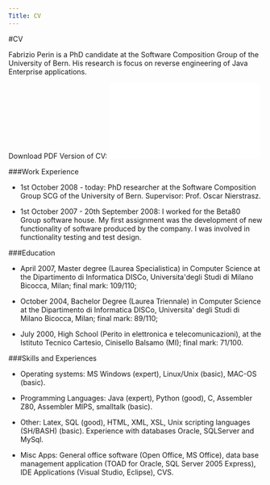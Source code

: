 ```yaml
---
Title: CV
---
```

#CV

Fabrizio Perin is a PhD candidate at the Software Composition Group of the University of Bern. His research is focus on reverse engineering of Java Enterprise applications.

Download PDF Version of CV: ![FabrizioPerinCV.pdf](%assets_url%/files/f3/7ffy0tah0vs1mtujwvg6qoead9fc0a/FabrizioPerinCV.pdf)



###Work Experience


-  1st October 2008 - today: PhD researcher at the Software Composition Group SCG of the University of Bern. Supervisor: Prof. Oscar Nierstrasz.


-  1st October 2007 - 20th September 2008: I worked for the Beta80 Group software house. My first assignment was the development of new functionality of software produced by the company. I was involved in functionality testing and test design.


###Education


-  April 2007, Master degree (Laurea Specialistica) in Computer Science at the Dipartimento di Informatica DISCo, Universita'degli Studi di Milano Bicocca, Milan; final mark: 109/110;


-  October 2004, Bachelor Degree (Laurea Triennale) in Computer Science at the Dipartimento di Informatica DISCo, Universita' degli Studi di Milano Bicocca, Milan; final mark: 89/110;


-  July 2000, High School (Perito in elettronica e telecomunicazioni), at the Istituto Tecnico Cartesio, Cinisello Balsamo (MI); final mark: 71/100.


###Skills and Experiences


-  Operating systems: MS Windows (expert), Linux/Unix (basic), MAC-OS (basic).


-  Programming Languages: Java (expert), Python (good), C, Assembler Z80, Assembler MIPS, smalltalk (basic).


-  Other: Latex, SQL (good), HTML, XML, XSL, Unix scripting languages (SH/BASH) (basic). Experience with databases Oracle, SQLServer and MySql.


-  Misc Apps: General office software (Open Office, MS Office), data base management application (TOAD for Oracle, SQL Server 2005 Express), IDE Applications (Visual Studio, Eclipse), CVS.
